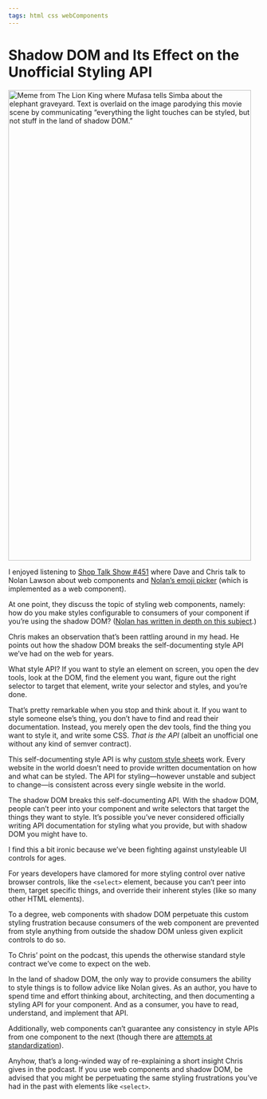 ```yaml
---
tags: html css webComponents
---
```


# Shadow DOM and Its Effect on the Unofficial Styling API

<img src="https://cdn.jim-nielsen.com/blog/2021/dom-styles-shadow-meme.jpg" width="487" height="944" alt="Meme from The Lion King where Mufasa tells Simba about the elephant graveyard. Text is overlaid on the image parodying this movie scene by communicating “everything the light touches can be styled, but not stuff in the land of shadow DOM.”" /> 

I enjoyed listening to [Shop Talk Show #451](https://shoptalkshow.com/451/) where Dave and Chris talk to Nolan Lawson about web components and [Nolan’s emoji picker](https://github.com/nolanlawson/emoji-picker-element) (which is implemented as a web component). 

At one point, they discuss the topic of styling web components, namely: how do you make styles configurable to consumers of your component if you’re using the shadow DOM? ([Nolan has written in depth on this subject](https://nolanlawson.com/2021/01/03/options-for-styling-web-components/).)

Chris makes an observation that’s been rattling around in my head. He points out how the shadow DOM breaks the self-documenting style API we’ve had on the web for years.

What style API? If you want to style an element on screen, you open the dev tools, look at the DOM, find the element you want, figure out the right selector to target that element, write your selector and styles, and you’re done.

That’s pretty remarkable when you stop and think about it. If you want to style someone else’s thing, you don’t have to find and read their documentation. Instead, you merely open the dev tools, find the thing you want to style it, and write some CSS. _That is the API_ (albeit an unofficial one without any kind of semver contract).

This self-documenting style API is why [custom style sheets](https://blog.jim-nielsen.com/2021/custom-style-sheet-in-safari/) work. Every website in the world doesn’t need to provide written documentation on how and what can be styled. The API for styling—however unstable and subject to change—is consistent across every single website in the world.

The shadow DOM breaks this self-documenting API. With the shadow DOM, people can’t peer into your component and write selectors that target the things they want to style. It’s possible you’ve never considered officially writing API documentation for styling what you provide, but with shadow DOM you might have to.

I find this a bit ironic because we’ve been fighting against unstyleable UI controls for ages.

For years developers have clamored for more styling control over native browser controls, like the `<select>` element, because you can’t peer into them, target specific things, and override their inherent styles (like so many other HTML elements).

To a degree, web components with shadow DOM perpetuate this custom styling frustration because consumers of the web component are prevented from style anything from outside the shadow DOM unless given explicit controls to do so.

To Chris’ point on the podcast, this upends the otherwise standard style contract we’ve come to expect on the web.

In the land of shadow DOM, the only way to provide consumers the ability to style things is to follow advice like Nolan gives. As an author, you have to spend time and effort thinking about, architecting, and then documenting a styling API for your component. And as a consumer, you have to read, understand, and implement that API.

Additionally, web components can’t guarantee any consistency in style APIs from one component to the next (though there are [attempts at standardization](https://github.com/castastrophe/wc-theming-standards/wiki)).

Anyhow, that’s a long-winded way of re-explaining a short insight Chris gives in the podcast. If you use web components and shadow DOM, be advised that you might be perpetuating the same styling frustrations you’ve had in the past with elements like `<select>`.